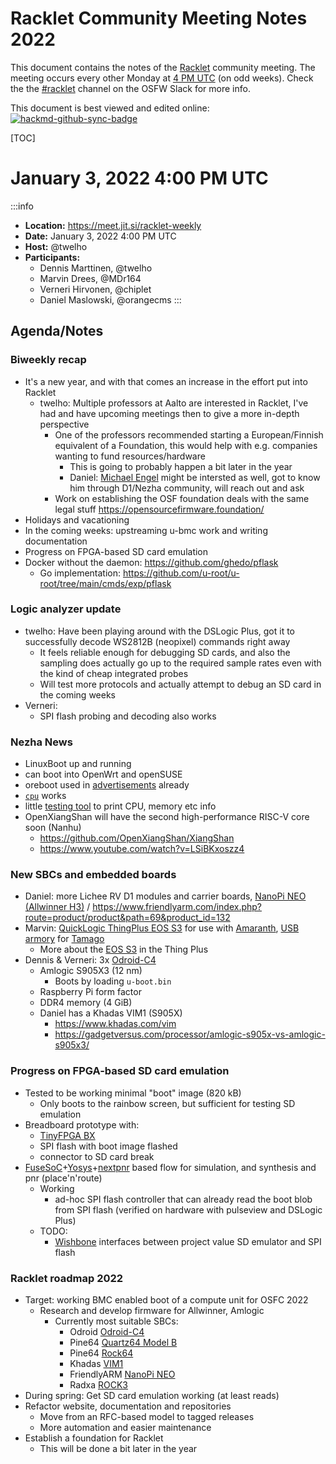 # Racklet Community Meeting Notes 2022

This document contains the notes of the [Racklet](https://github.com/racklet/) community meeting. The meeting occurs every other Monday at [4 PM UTC](https://dateful.com/convert/utc?t=4pm) (on odd weeks). Check the the [#racklet](https://osfw.slack.com/messages/racklet/) channel on the OSFW Slack for more info.

This document is best viewed and edited online: [![hackmd-github-sync-badge](https://hackmd.io/GNrvcfXqSUaHeehBgfzTAg/badge)](https://hackmd.io/GNrvcfXqSUaHeehBgfzTAg)

[TOC]

# January 3, 2022 4:00 PM UTC

:::info
- **Location:** https://meet.jit.si/racklet-weekly
- **Date:** January 3, 2022 4:00 PM UTC
- **Host:** @twelho
- **Participants:**
    - Dennis Marttinen, @twelho 
    - Marvin Drees, @MDr164
    - Verneri Hirvonen, @chiplet
    - Daniel Maslowski, @orangecms
:::

## Agenda/Notes

### Biweekly recap

- It's a new year, and with that comes an increase in the effort put into Racklet
    - twelho: Multiple professors at Aalto are interested in Racklet, I've had and have upcoming meetings then to give a more in-depth perspective
        - One of the professors recommended starting a European/Finnish equivalent of a Foundation, this would help with e.g. companies wanting to fund resources/hardware
            - This is going to probably happen a bit later in the year
            - Daniel: [Michael Engel](https://www.ntnu.edu/employees/michael.engel) might be intersted as well, got to know him through D1/Nezha community, will reach out and ask
        - Work on establishing the OSF foundation deals with the same legal stuff https://opensourcefirmware.foundation/
- Holidays and vacationing
- In the coming weeks: upstreaming u-bmc work and writing documentation
- Progress on FPGA-based SD card emulation
- Docker without the daemon: https://github.com/ghedo/pflask
    - Go implementation: https://github.com/u-root/u-root/tree/main/cmds/exp/pflask

### Logic analyzer update

- twelho: Have been playing around with the DSLogic Plus, got it to successfully decode WS2812B (neopixel) commands right away
    - It feels reliable enough for debugging SD cards, and also the sampling does actually go up to the required sample rates even with the kind of cheap integrated probes
    - Will test more protocols and actually attempt to debug an SD card in the coming weeks
- Verneri:
    - SPI flash probing and decoding also works

### Nezha News

- LinuxBoot up and running
- can boot into OpenWrt and openSUSE
- oreboot used in [advertisements](https://twitter.com/OrangeCMS/status/1477670720742334476) already
- [`cpu`](https://linuxboot.github.io/book/cpu/) works
- little [testing tool](https://github.com/orangecms/hello-linux-rv64-rs) to print CPU, memory etc info
- OpenXiangShan will have the second high-performance RISC-V core soon (Nanhu) 
    - https://github.com/OpenXiangShan/XiangShan
    - https://www.youtube.com/watch?v=LSiBKxoszz4

### New SBCs and embedded boards

- Daniel: more Lichee RV D1 modules and carrier boards, [NanoPi NEO (Allwinner H3)](http://nanopi.io/nanopi-neo.html) / https://www.friendlyarm.com/index.php?route=product/product&path=69&product_id=132
- Marvin: [QuickLogic ThingPlus EOS S3](https://www.sparkfun.com/products/17273) for use with [Amaranth](https://github.com/amaranth-lang/amaranth), [USB armory](https://github.com/f-secure-foundry/usbarmory) for [Tamago](https://github.com/f-secure-foundry/tamago)
    - More about the [EOS S3](https://www.quicklogic.com/products/soc/) in the Thing Plus
- Dennis & Verneri: 3x [Odroid-C4](https://www.hardkernel.com/shop/odroid-c4/)
    - Amlogic S905X3 (12 nm)
        - Boots by loading `u-boot.bin`
    - Raspberry Pi form factor
    - DDR4 memory (4 GiB)
    - Daniel has a Khadas VIM1 (S905X)
        - https://www.khadas.com/vim
        - https://gadgetversus.com/processor/amlogic-s905x-vs-amlogic-s905x3/

### Progress on FPGA-based SD card emulation
  - Tested to be working minimal "boot" image (820 kB)
    - Only boots to the rainbow screen, but sufficient for testing SD emulation
  - Breadboard prototype with:
    - [TinyFPGA BX](https://tinyfpga.com/)
    - SPI flash with boot image flashed
    - connector to SD card break
  - [FuseSoC](http://fusesoc.net/)+[Yosys](https://yosyshq.net/yosys/)+[nextpnr](https://github.com/YosysHQ/nextpnr) based flow for simulation, and synthesis and pnr (place'n'route)
    - Working
      - ad-hoc SPI flash controller that can already read the boot blob from SPI flash (verified on hardware with pulseview and DSLogic Plus)
    - TODO:
      - [Wishbone](https://en.wikipedia.org/wiki/Wishbone_(computer_bus)) interfaces between project value SD emulator and SPI flash

### Racklet roadmap 2022

- Target: working BMC enabled boot of a compute unit for OSFC 2022
    - Research and develop firmware for Allwinner, Amlogic
        - Currently most suitable SBCs:
            - Odroid [Odroid-C4](https://www.hardkernel.com/shop/odroid-c4/)
            - Pine64 [Quartz64 Model B](https://www.pine64.org/quartz64b/)
            - Pine64 [Rock64](https://www.pine64.org/devices/single-board-computers/rock64/)
            - Khadas [VIM1](https://www.khadas.com/vim1)
            - FriendlyARM [NanoPi NEO](http://nanopi.io/nanopi-neo.html)
            - Radxa [ROCK3](https://wiki.radxa.com/Rock3)
- During spring: Get SD card emulation working (at least reads)
- Refactor website, documentation and repositories
    - Move from an RFC-based model to tagged releases
    - More automation and easier maintenance
- Establish a foundation for Racklet
    - This will be done a bit later in the year
